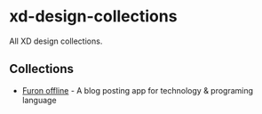 # xd-design-collections

All XD design collections.

## Collections

- [Furon offline](/xd/furon_offline.xd) - A blog posting app for technology & programing language